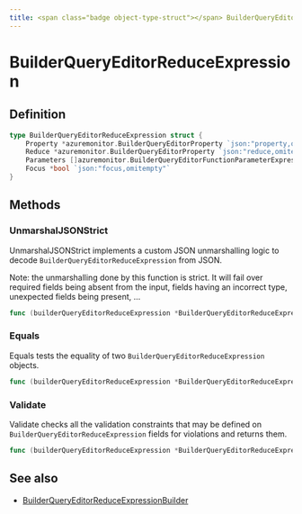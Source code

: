```yaml
---
title: <span class="badge object-type-struct"></span> BuilderQueryEditorReduceExpression
---
```

# <span class="badge object-type-struct"></span> BuilderQueryEditorReduceExpression

## Definition

```go
type BuilderQueryEditorReduceExpression struct {
    Property *azuremonitor.BuilderQueryEditorProperty `json:"property,omitempty"`
    Reduce *azuremonitor.BuilderQueryEditorProperty `json:"reduce,omitempty"`
    Parameters []azuremonitor.BuilderQueryEditorFunctionParameterExpression `json:"parameters,omitempty"`
    Focus *bool `json:"focus,omitempty"`
}
```
## Methods

### <span class="badge object-method"></span> UnmarshalJSONStrict

UnmarshalJSONStrict implements a custom JSON unmarshalling logic to decode `BuilderQueryEditorReduceExpression` from JSON.

Note: the unmarshalling done by this function is strict. It will fail over required fields being absent from the input, fields having an incorrect type, unexpected fields being present, …

```go
func (builderQueryEditorReduceExpression *BuilderQueryEditorReduceExpression) UnmarshalJSONStrict(raw []byte) error
```

### <span class="badge object-method"></span> Equals

Equals tests the equality of two `BuilderQueryEditorReduceExpression` objects.

```go
func (builderQueryEditorReduceExpression *BuilderQueryEditorReduceExpression) Equals(other BuilderQueryEditorReduceExpression) bool
```

### <span class="badge object-method"></span> Validate

Validate checks all the validation constraints that may be defined on `BuilderQueryEditorReduceExpression` fields for violations and returns them.

```go
func (builderQueryEditorReduceExpression *BuilderQueryEditorReduceExpression) Validate() error
```

## See also

 * <span class="badge builder"></span> [BuilderQueryEditorReduceExpressionBuilder](./builder-BuilderQueryEditorReduceExpressionBuilder.md)
